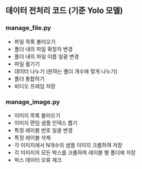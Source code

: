 ## 데이터 전처리 코드 (기준 Yolo 모델)

### manage_file.py
* 파일 목록 불러오기
* 폴더 내의 파일 확장자 변경
* 폴더 내의 파일 이름 일괄 변경
* 파일 옮기기
* 데이터 나누기 (원하는 폴더 개수에 맞게 나누기)
* 폴더 통합하기
* 비디오 프레임 저장

### manage_image.py
* 이미지 목록 불러오기
* 이미지 랜덤 샘플 인덱스 뽑기
* 특정 레이블 번호 일괄 변경
* 특정 레이블 삭제
* 각 이미지에서 N개수의 샘플 이미지 크롭하여 저장
* 각 이미지의 모든 박스를 크롭하여 레이블 별 폴더에 저장
* 박스 데이터 오류 체크
